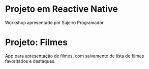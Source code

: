 # Projeto em Reactive Native
Workshop apresentado por Sujeiro Programador

# Projeto: Filmes
App para apresentação de filmes, com salvamento de lista de filmes favoritados e destaques.
